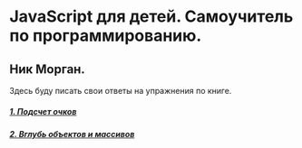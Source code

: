 # JavaScript для детей. Самоучитель по программированию.
## Ник Морган.

Здесь буду писать свои ответы на упражнения по книге.

##### [1. Подсчет очков](scores.md)
##### [2. Вглубь объектов и массивов](array.md)


